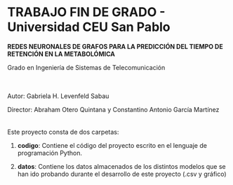 # TRABAJO FIN DE GRADO - Universidad CEU San Pablo
**REDES NEURONALES DE GRAFOS PARA LA PREDICCIÓN DEL TIEMPO DE RETENCIÓN EN LA METABOLÓMICA**

Grado en Ingeniería de Sistemas de Telecomunicación

<br><br>
Autor: Gabriela H. Levenfeld Sabau

Director: Abraham Otero Quintana y Constantino Antonio García Martínez          
<br><br>
Este proyecto consta de dos carpetas:

  1. **codigo**: Contiene el código del proyecto escrito en el lenguaje de programación Python.

  2. **datos**: Contiene los datos almacenados de los distintos modelos que se han ido probando durante el desarrollo de este proyecto (.csv y gráfico)
<br>

